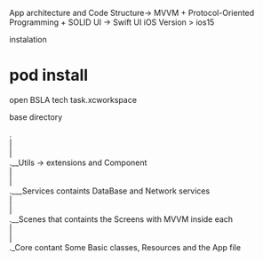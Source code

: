 App architecture and Code Structure-> MVVM + Protocol-Oriented Programming + SOLID 
UI -> Swift UI 
iOS Version > ios15


instalation
# pod install

open BSLA tech task.xcworkspace

base directory

  .  
  |  
  |  
  .__Utils -> extensions and Component  
  |  
  |  
  .___Services containts DataBase and Network services  
  |  
  |  
  .__Scenes that containts the Screens with MVVM inside each  
  |  
  |  
  ._Core contant Some Basic classes, Resources and the App file   

  
